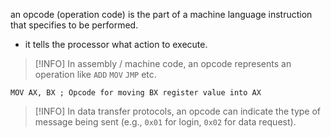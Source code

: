 an opcode (operation code) is the part of a machine language instruction that specifies to be performed.
- it tells the processor what action to execute.

> [!INFO] In assembly / machine code, an opcode represents an operation like `ADD` `MOV` `JMP` etc.

```assembly
MOV AX, BX ; Opcode for moving BX register value into AX
```

> [!INFO] In data transfer protocols, an opcode can indicate the type of message being sent (e.g., `0x01` for login, `0x02` for data request).
